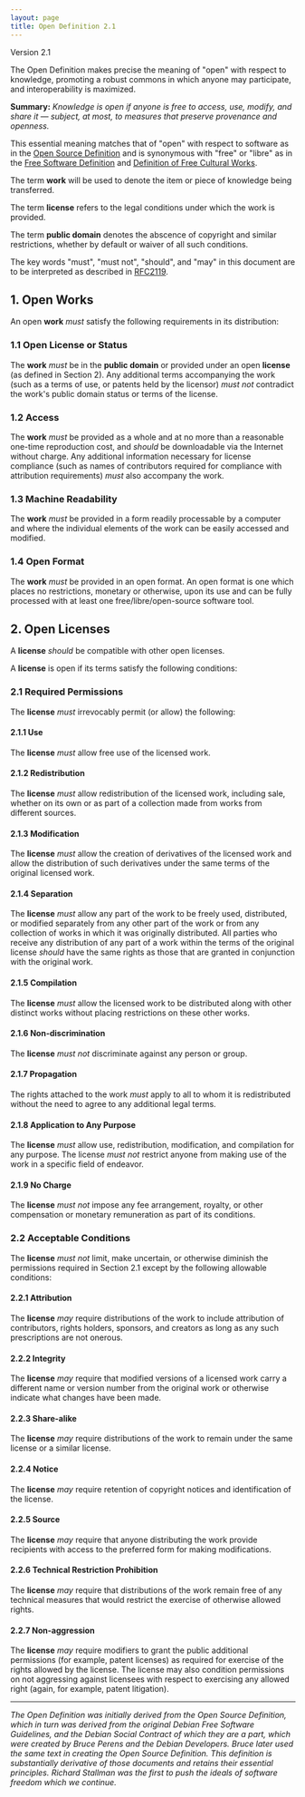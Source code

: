 ```yaml
---
layout: page
title: Open Definition 2.1
---
```


Version 2.1

The Open Definition makes precise the meaning of "open" with respect to knowledge, promoting a robust commons in which anyone may participate, and interoperability is maximized.

**Summary:** *Knowledge is open if anyone is free to access, use, modify, and share it — subject, at most, to measures that preserve provenance and openness.*

This essential meaning matches that of "open" with respect to software as in the [Open Source Definition](https://en.wikipedia.org/wiki/The_Open_Source_Definition) and is synonymous with "free" or "libre" as in the [Free Software Definition](https://en.wikipedia.org/wiki/The_Free_Software_Definition) and [Definition of Free Cultural Works](https://en.wikipedia.org/wiki/Definition_of_Free_Cultural_Works).

The term **work** will be used to denote the item or piece of knowledge being transferred.

The term **license** refers to the legal conditions under which the work is provided.

The term **public domain** denotes the abscence of copyright and similar
restrictions, whether by default or waiver of all such conditions.

The key words "must", "must not", "should", and "may"
in this document are to be interpreted as described in
[RFC2119](https://tools.ietf.org/html/rfc2119).

## 1. Open Works

An open **work** *must* satisfy the following requirements in its distribution:

### 1.1 Open License or Status

The **work** *must* be in the **public domain** or provided under an open
**license** (as defined in Section 2).  Any additional terms accompanying
the work (such as a terms of use, or patents held by the licensor)
*must not* contradict the work's public domain status or terms of the license.

### 1.2 Access

The **work** *must* be provided as a whole and at no more than a reasonable 
one-time reproduction cost, and *should* be downloadable via the Internet without charge.
Any additional information necessary for license compliance (such as names of 
contributors required for compliance with attribution requirements) *must* also 
accompany the work.

### 1.3 Machine Readability

The **work** *must* be provided in a form readily processable by a computer and where the individual elements of the work can be easily accessed and modified.

### 1.4 Open Format

The **work** *must* be provided in an open format. An open format is
one which places no restrictions, monetary or otherwise, upon its use and can be fully processed
with at least one free/libre/open-source software tool.

## 2. Open Licenses

A **license** *should* be compatible with other open licenses.

A **license** is open if its terms satisfy the following conditions:

### 2.1 Required Permissions

The **license** *must* irrevocably permit (or allow) the following:

#### 2.1.1 Use

The **license** *must* allow free use of the licensed work.

#### 2.1.2 Redistribution

The **license** *must* allow redistribution of the licensed work, 
including sale, whether on its own or as part of a collection made from 
works from different sources.

#### 2.1.3 Modification

The **license** *must* allow the creation of derivatives of the licensed 
work and allow the distribution of such derivatives under the same
terms of the original licensed work.

#### 2.1.4 Separation

The **license** *must* allow any part of the work
to be freely used, distributed, or modified separately from any other part 
of the work or from any collection of works in which it was originally 
distributed. All parties who receive any distribution of any part of
a work within the terms of the original license *should* have the same rights
as those that are granted in conjunction with the original work.

#### 2.1.5 Compilation

The **license** *must* allow the licensed work to be distributed along 
with other distinct works without placing restrictions on these other works.

#### 2.1.6 Non-discrimination

The **license** *must not* discriminate against any person or group.

#### 2.1.7 Propagation

The rights attached to the work *must* apply to all to whom it is redistributed 
without the need to agree to any additional legal terms.

#### 2.1.8 Application to Any Purpose

The **license** *must* allow use, redistribution, modification, and 
compilation for any purpose. The license *must not* restrict anyone
from making use of the work in a specific field of endeavor.

#### 2.1.9 No Charge

The **license** *must not* impose any fee arrangement, royalty, or other
compensation or monetary remuneration as part of its conditions.

### 2.2 Acceptable Conditions

The **license** *must not* limit, make uncertain, or otherwise diminish the permissions 
required in Section 2.1 except by the following allowable conditions:

#### 2.2.1 Attribution

The **license** *may* require distributions of the work to include attribution
of contributors, rights holders, sponsors, and creators as long as
any such prescriptions are not onerous.

#### 2.2.2 Integrity

The **license** *may* require that modified versions of a licensed work
carry a different name or version number from the original work or 
otherwise indicate what changes have been made. 

#### 2.2.3 Share-alike

The **license** *may* require distributions of the work to remain
under the same license or a similar license.

#### 2.2.4 Notice

The **license** *may* require retention of copyright notices and identification of the license.

#### 2.2.5 Source

The **license** *may* require that anyone distributing the work provide recipients with access to the preferred form for making modifications.

#### 2.2.6 Technical Restriction Prohibition

The **license** *may* require that distributions of the work remain free of any technical measures that would restrict the exercise of otherwise allowed rights.

#### 2.2.7 Non-aggression

The **license** *may* require modifiers to grant the public additional permissions (for example, patent licenses) as required for exercise of the rights allowed by the license. The license may also condition permissions on not aggressing against licensees with respect to exercising any allowed right (again, for example, patent litigation).

----
*The Open Definition was initially derived from the Open Source Definition, which in turn was derived from the original Debian Free Software Guidelines, and the Debian Social Contract of which they are a part, which were created by Bruce Perens and the Debian Developers. Bruce later used the same text in creating the Open Source Definition. This definition is substantially derivative of those documents and retains their essential principles. Richard Stallman was the first to push the ideals of software freedom which we continue.*
